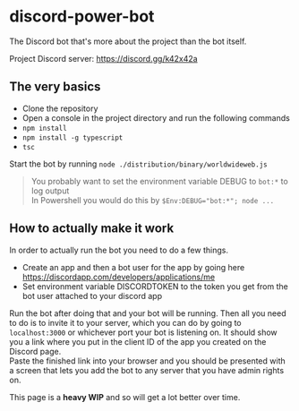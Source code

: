# discord-power-bot

The Discord bot that's more about the project than the bot itself.  
  
Project Discord server: https://discord.gg/k42x42a

## The very basics

* Clone the repository
* Open a console in the project directory and run the following commands
* `npm install`
* `npm install -g typescript`
* `tsc`

Start the bot by running `node ./distribution/binary/worldwideweb.js`
> You probably want to set the environment variable DEBUG to `bot:*` to log output  
> In Powershell you would do this by `$Env:DEBUG="bot:*"; node ...`

## How to actually make it work

In order to actually run the bot you need to do a few things.

* Create an app and then a bot user for the app by going here https://discordapp.com/developers/applications/me
* Set environment variable DISCORDTOKEN to the token you get from the bot user attached to your discord app

Run the bot after doing that and your bot will be running. Then all you need to do is to invite it to your server,
which you can do by going to `localhost:3000` or whichever port your bot is listening on. It should show
you a link where you put in the client ID of the app you created on the Discord page.  
Paste the finished link into your browser and you should be presented with a screen that lets you add the bot to any server
that you have admin rights on.  
  
This page is a **heavy WIP** and so will get a lot better over time.
